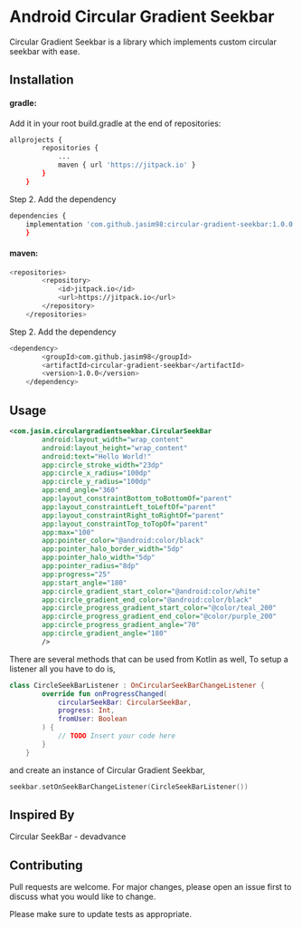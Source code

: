 # Android Circular Gradient Seekbar

Circular Gradient Seekbar is a library which implements custom circular seekbar with ease.

## Installation


#### gradle: 
Add it in your root build.gradle at the end of repositories:
```bash
allprojects {
		repositories {
			...
			maven { url 'https://jitpack.io' }
		}
	}
```

Step 2. Add the dependency
```bash
dependencies {
	implementation 'com.github.jasim98:circular-gradient-seekbar:1.0.0'
	}
```

#### maven:
```bash
<repositories>
		<repository>
		    <id>jitpack.io</id>
		    <url>https://jitpack.io</url>
		</repository>
	</repositories>
```

Step 2. Add the dependency
```bash
<dependency>
	    <groupId>com.github.jasim98</groupId>
	    <artifactId>circular-gradient-seekbar</artifactId>
	    <version>1.0.0</version>
	</dependency>
```


## Usage

```xml
<com.jasim.circulargradientseekbar.CircularSeekBar
        android:layout_width="wrap_content"
        android:layout_height="wrap_content"
        android:text="Hello World!"
        app:circle_stroke_width="23dp"
        app:circle_x_radius="100dp"
        app:circle_y_radius="100dp"
        app:end_angle="360"
        app:layout_constraintBottom_toBottomOf="parent"
        app:layout_constraintLeft_toLeftOf="parent"
        app:layout_constraintRight_toRightOf="parent"
        app:layout_constraintTop_toTopOf="parent"
        app:max="100"
        app:pointer_color="@android:color/black"
        app:pointer_halo_border_width="5dp"
        app:pointer_halo_width="5dp"
        app:pointer_radius="8dp"
        app:progress="25"
        app:start_angle="180"
        app:circle_gradient_start_color="@android:color/white"
        app:circle_gradient_end_color="@android:color/black"
        app:circle_progress_gradient_start_color="@color/teal_200"
        app:circle_progress_gradient_end_color="@color/purple_200"
        app:circle_progress_gradient_angle="70"
        app:circle_gradient_angle="180"
        />
```
There are several methods that can be used from Kotlin as well,
To setup a listener all you have to do is,

```Kotlin
class CircleSeekBarListener : OnCircularSeekBarChangeListener {
        override fun onProgressChanged(
            circularSeekBar: CircularSeekBar,
            progress: Int,
            fromUser: Boolean
        ) {
            // TODO Insert your code here
        }
    }
```
and create an instance of Circular Gradient Seekbar,

```Kotlin
seekbar.setOnSeekBarChangeListener(CircleSeekBarListener())
```
## Inspired By
Circular SeekBar - devadvance


## Contributing
Pull requests are welcome. For major changes, please open an issue first to discuss what you would like to change.

Please make sure to update tests as appropriate.

